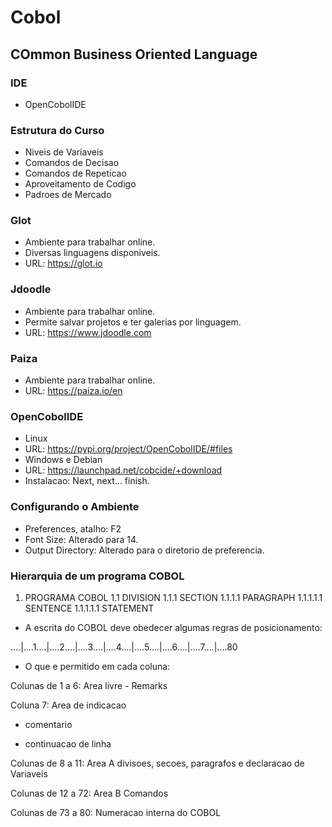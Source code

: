 # Cobol
## COmmon Business Oriented Language

### IDE
- OpenCobolIDE

### Estrutura do Curso
- Niveis de Variaveis
- Comandos de Decisao
- Comandos de Repeticao
- Aproveitamento de Codigo
- Padroes de Mercado

### Glot
- Ambiente para trabalhar online.
- Diversas linguagens disponiveis.
- URL: https://glot.io

### Jdoodle
- Ambiente para trabalhar online.
- Permite salvar projetos e ter galerias por linguagem.
- URL: https://www.jdoodle.com

### Paiza
- Ambiente para trabalhar online.
- URL: https://paiza.io/en

### OpenCobolIDE
- Linux
- URL: https://pypi.org/project/OpenCobolIDE/#files
- Windows e Debian
- URL: https://launchpad.net/cobcide/+download
- Instalacao: Next, next... finish.

### Configurando o Ambiente
- Preferences, atalho: F2
- Font Size: Alterado para 14.
- Output Directory: Alterado para o diretorio de preferencia.

### Hierarquia de um programa COBOL
1. PROGRAMA COBOL
    1.1 DIVISION
        1.1.1 SECTION
            1.1.1.1 PARAGRAPH
                1.1.1.1.1 SENTENCE
                    1.1.1.1.1 STATEMENT

- A escrita do COBOL deve obedecer algumas regras de posicionamento:

....|....1....|....2....|....3....|....4....|....5....|....6....|....7....|....80

- O que e permitido em cada coluna:

Colunas de 1 a 6:
Area livre - Remarks

Coluna 7:
Area de indicacao
* comentario
- continuacao de linha

Colunas de 8 a 11:
Area A
divisoes, secoes, paragrafos e declaracao de Variaveis

Colunas de 12 a 72:
Area B
Comandos

Colunas de 73 a 80:
Numeracao interna do COBOL
